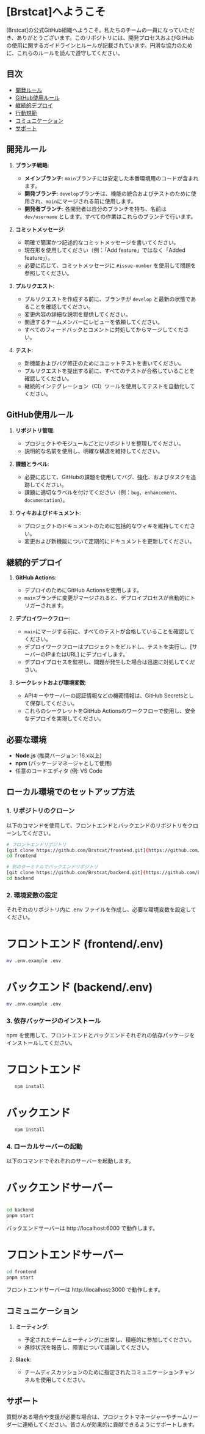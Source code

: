 
# [Brstcat]へようこそ

[Brstcat]の公式GitHub組織へようこそ。私たちのチームの一員になっていただき、ありがとうございます。このリポジトリには、開発プロセスおよびGitHubの使用に関するガイドラインとルールが記載されています。円滑な協力のために、これらのルールを読んで遵守してください。

## 目次

- [開発ルール](#開発ルール)
- [GitHub使用ルール](#github使用ルール)
- [継続的デプロイ](#継続的デプロイ)
- [行動規範](#行動規範)
- [コミュニケーション](#コミュニケーション)
- [サポート](#サポート)

## 開発ルール

1. **ブランチ戦略**:
   - **メインブランチ**: `main`ブランチには安定した本番環境用のコードが含まれます。
   - **開発ブランチ**: `develop`ブランチは、機能の統合およびテストのために使用され、`main`にマージされる前に使用します。
   - **開発者ブランチ**: 各開発者は自分のブランチを持ち、名前は `dev/username` とします。すべての作業はこれらのブランチで行います。

2. **コミットメッセージ**:
   - 明確で簡潔かつ記述的なコミットメッセージを書いてください。
   - 現在形を使用してください（例：「Add feature」ではなく「Added feature」）。
   - 必要に応じて、コミットメッセージに `#issue-number` を使用して問題を参照してください。

3. **プルリクエスト**:
   - プルリクエストを作成する前に、ブランチが `develop` と最新の状態であることを確認してください。
   - 変更内容の詳細な説明を提供してください。
   - 関連するチームメンバーにレビューを依頼してください。
   - すべてのフィードバックとコメントに対処してからマージしてください。

4. **テスト**:
   - 新機能およびバグ修正のためにユニットテストを書いてください。
   - プルリクエストを提出する前に、すべてのテストが合格していることを確認してください。
   - 継続的インテグレーション（CI）ツールを使用してテストを自動化してください。

## GitHub使用ルール

1. **リポジトリ管理**:
   - プロジェクトやモジュールごとにリポジトリを整理してください。
   - 説明的な名前を使用し、明確な構造を維持してください。

2. **課題とラベル**:
   - 必要に応じて、GitHubの課題を使用してバグ、強化、およびタスクを追跡してください。
   - 課題に適切なラベルを付けてください（例：`bug`、`enhancement`、`documentation`）。

3. **ウィキおよびドキュメント**:
   - プロジェクトのドキュメントのために包括的なウィキを維持してください。
   - 変更および新機能について定期的にドキュメントを更新してください。

## 継続的デプロイ

1. **GitHub Actions**:
   - デプロイのためにGitHub Actionsを使用します。
   - `main`ブランチに変更がマージされると、デプロイプロセスが自動的にトリガーされます。

2. **デプロイワークフロー**:
   - `main`にマージする前に、すべてのテストが合格していることを確認してください。
   - デプロイワークフローはプロジェクトをビルドし、テストを実行し、[サーバーのIPまたはURL] にデプロイします。
   - デプロイプロセスを監視し、問題が発生した場合は迅速に対処してください。

3. **シークレットおよび環境変数**:
   - APIキーやサーバーの認証情報などの機密情報は、GitHub Secretsとして保存してください。
   - これらのシークレットをGitHub Actionsのワークフローで使用し、安全なデプロイを実現してください。


## 必要な環境

- **Node.js** (推奨バージョン: 16.x以上)
- **npm** (パッケージマネージャとして使用)
- 任意のコードエディタ (例: VS Code

## ローカル環境でのセットアップ方法

### 1. リポジトリのクローン

以下のコマンドを使用して、フロントエンドとバックエンドのリポジトリをクローンしてください。

```bash
# フロントエンドリポジトリ
[git clone https://github.com/Brstcat/frontend.git](https://github.com/Brstcat/frontend.git)
cd frontend

# 別のターミナルでバックエンドリポジトリ
[git clone https://github.com/Brstcat/backend.git](https://github.com/Brstcat/backend.git)
cd backend

```

### 2. 環境変数の設定
それぞれのリポジトリ内に .env ファイルを作成し、必要な環境変数を設定してください。
# フロントエンド (frontend/.env)

```bash
mv .env.example .env

```

# バックエンド (backend/.env)

```bash
mv .env.example .env

```

### 3. 依存パッケージのインストール
npm を使用して、フロントエンドとバックエンドそれぞれの依存パッケージをインストールしてください。

# フロントエンド
```bash
   npm install
```

# バックエンド

```bash
   npm install
```

### 4. ローカルサーバーの起動
以下のコマンドでそれぞれのサーバーを起動します。

# バックエンドサーバー
```bash

cd backend
pnpm start

```
バックエンドサーバーは http://localhost:6000 で動作します。

# フロントエンドサーバー
```bash
cd frontend
pnpm start
```
フロントエンドサーバーは http://localhost:3000 で動作します。

## コミュニケーション

1. **ミーティング**:
   - 予定されたチームミーティングに出席し、積極的に参加してください。
   - 進捗状況を報告し、障害について議論してください。

2. **Slack**:
   - チームディスカッションのために指定されたコミュニケーションチャンネルを使用してください。

## サポート

質問がある場合や支援が必要な場合は、プロジェクトマネージャーやチームリーダーに連絡してください。皆さんが効果的に貢献できるようにサポートします。

